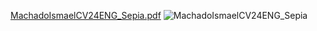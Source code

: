 
[MachadoIsmaelCV24ENG_Sepia.pdf](https://github.com/samdeveloper23/samdeveloper23/files/14794812/MachadoIsmaelCV24ENG_Sepia.pdf)
![MachadoIsmaelCV24ENG_Sepia](https://github.com/samdeveloper23/samdeveloper23/assets/132347661/cf603b40-eac0-4fa1-aedf-b211fb40f2ca)
